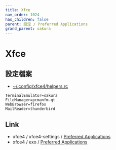 ```yaml
---
title: Xfce
nav_order: 1024
has_children: false
parent: 設定 / Preferred Applications
grand_parent: sakura
---
```



# Xfce


## 設定檔案


* [~/.config/xfce4/helpers.rc](https://github.com/samwhelp/ezarcher-adjustment/blob/main/prototype/de/xfce/part/xfce-favorite-apps/config/xfce4/helpers.rc)


```
TerminalEmulator=sakura
FileManager=pcmanfm-qt
WebBrowser=firefox
MailReader=thunderbird
```


## Link

* xfce4 / xfce4-settings / [Preferred Applications](https://docs.xfce.org/xfce/xfce4-settings/preferred-apps)
* xfce4 / exo / [Preferred Applications](https://docs.xfce.org/xfce/exo/preferred-applications)
